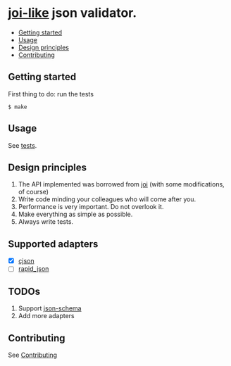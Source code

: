 # [joi-like](https://github.com/hapijs/joi) json validator.
- [Getting started](#getting-started)
- [Usage](#usage)
- [Design principles](#design-principles)
- [Contributing](#contributing)

## Getting started
First thing to do: run the tests
```
$ make 
```

## Usage
See [tests](https://github.com/rcmgleite/json_validator/blob/master/tests/unit/complete_functionality_test.cpp).

## Design principles
1.  The API implemented was borrowed from [joi](https://github.com/hapijs/joi) (with some modifications, of course)
2.  Write code minding your colleagues who will come after you.
3.  Performance is very important. Do not overlook it.
4.  Make everything as simple as possible.
5.  Always write tests.

## Supported adapters
  - [x] [cjson](https://github.com/DaveGamble/cJSON)
  - [ ] [rapid_json](https://github.com/Tencent/rapidjson)

## TODOs
1.  Support [json-schema](http://json-schema.org)
2.  Add more adapters

## Contributing
See [Contributing](CONTRIBUTING.md)

